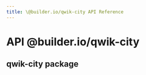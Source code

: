 ```yaml
---
title: \@builder.io/qwik-city API Reference
---
```


# **API** @builder.io/qwik-city

## qwik-city package

